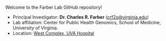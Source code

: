 Welcome to the Farber Lab GitHub repository! 

* Principal Investigator: **Dr. Charles R. Farber** (crf2s@virginia.edu)
* Lab affiliation: Center for Public Health Genomics, School of Medicine, University of Virginia.
* Location: [West Complex, UVA Hospital](https://goo.gl/maps/VfwXc7jcdynrStTBA)

